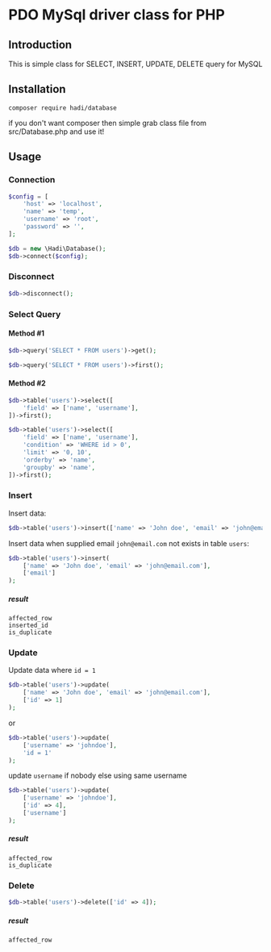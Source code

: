# PDO MySql driver class for PHP

## Introduction
This is simple class for SELECT, INSERT, UPDATE, DELETE query for MySQL

## Installation 
`composer require hadi/database`

if you don't want composer then simple grab class file from src/Database.php and use it!

## Usage

### Connection
```php
$config = [
    'host' => 'localhost',
    'name' => 'temp',
    'username' => 'root',
    'password' => '',
];

$db = new \Hadi\Database();
$db->connect($config);
```

### Disconnect
```php
$db->disconnect();
```
    
### Select Query

#### Method #1
```php
$db->query('SELECT * FROM users')->get();
```

```php
$db->query('SELECT * FROM users')->first();
```
    
#### Method #2

```php
$db->table('users')->select([
    'field' => ['name', 'username'],
])->first();
```

```php
$db->table('users')->select([
    'field' => ['name', 'username'],
    'condition' => 'WHERE id > 0',
    'limit' => '0, 10',
    'orderby' => 'name',
    'groupby' => 'name',
])->first();
```
    
### Insert

Insert data:
```php
$db->table('users')->insert(['name' => 'John doe', 'email' => 'john@email.com']);
```

Insert data when supplied email `john@email.com` not exists in table `users`:

```php
$db->table('users')->insert(
    ['name' => 'John doe', 'email' => 'john@email.com'],
    ['email']
);
```

##### result

```
affected_row
inserted_id
is_duplicate
```
    
### Update

Update data where `id = 1`
```php
$db->table('users')->update(
    ['name' => 'John doe', 'email' => 'john@email.com'],
    ['id' => 1]
);
```

or 
```php
$db->table('users')->update(
    ['username' => 'johndoe'],
    'id = 1'
);
```

update `username` if nobody else using same username

```php
$db->table('users')->update(
    ['username' => 'johndoe'],
    ['id' => 4],
    ['username']
);
```

##### result
```
affected_row
is_duplicate
```
    
### Delete
```php
$db->table('users')->delete(['id' => 4]);
```

##### result
```
affected_row
```
